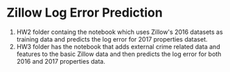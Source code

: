 # Zillow Log Error Prediction
1. HW2 folder containg the notebook which uses Zillow's 2016 datasets as training data and predicts the log error for 2017 properties dataset.
2. HW3 folder has the notebook that adds external crime related data and features to the basic Zillow data and then predicts the log error for both 2016 and 2017 properties data.
